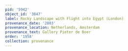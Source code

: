 ```yaml
---
pid: '5942'
object_id: '3847'
label: Rocky Landscape with Flight into Egypt (London)
provenance_date: '2003'
provenance_location: Netherlands, Amsterdam
provenance_text: Gallery Pieter de Boer
order: '1958'
collection: provenance
---
```

